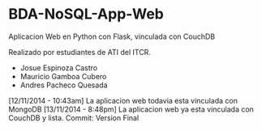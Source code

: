 BDA-NoSQL-App-Web
=================

Aplicacion Web en Python con Flask, vinculada con CouchDB

Realizado por estudiantes de ATI del ITCR.
  - Josue Espinoza Castro
  - Mauricio Gamboa Cubero
  - Andres Pacheco Quesada

[12/11/2014 - 10:43am] La aplicacion web todavia esta vinculada con MongoDB
[13/11/2014 - 8:48pm] La aplicacion web ya esta vinculada con CouchDB y lista. Commit: Version Final
